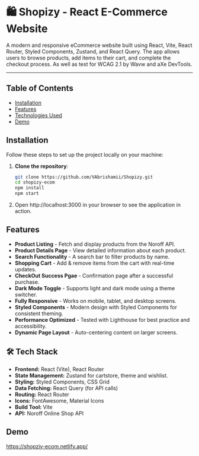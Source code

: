 # 🛍️ Shopizy - React E-Commerce Website

A modern and responsive eCommerce website built using React, Vite, React Router, Styled Components, Zustand, and React Query. The app allows users to browse products, add items to their cart, and complete the checkout process. As well as test for WCAG 2.1 by Wavw and aXe DevTools.

---

## Table of Contents
- [Installation](#installation)
- [Features](#features)
- [Technologies Used](#tech-stack)
- [Demo](#demo)

## Installation 

Follow these steps to set up the project locally on your machine:


1. **Clone the repository**:
   ```bash
   git clone https://github.com/VAbrishamii/Shopizy.git
   cd shopizy-ecom
   npm install
   npm start

2. Open http://localhost:3000 in your browser to see the application in action.   


## Features

- **Product Listing** - Fetch and display products from the Noroff API.
- **Product Details Page** - View detailed information about each product.
- **Search Functionality** - A search bar to filter products by name.
- **Shopping Cart** - Add & remove items from the cart with real-time updates.  
- **CheckOut Success Pgae** - Confirmation page after a successful purchase.
- **Dark Mode Toggle** - Supports light and dark mode using a theme switcher.  
- **Fully Responsive** - Works on mobile, tablet, and desktop screens.  
- **Styled Components** - Modern design with Styled Components for consistent theming.  
- **Performance Optimized** - Tested with Lighthouse for best practice and accessibility.  
- **Dynamic Page Layout** - Auto-centering content on larger screens. 


## 🛠️ Tech Stack

- **Frontend:** React (Vite), React Router  
- **State Management:** Zustand for cartstore, theme and wishlist.
- **Styling:** Styled Components, CSS Grid  
- **Data Fetching:** React Query (for API calls)  
- **Routing:** React Router
- **Icons:** FontAwesome, Material Icons  
- **Build Tool:** Vite  
- **API:** Noroff Online Shop API


## Demo

https://shopziy-ecom.netlify.app/